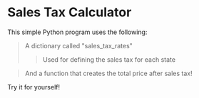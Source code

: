 # Sales Tax Calculator

This simple Python program uses the following:

> A dictionary called "sales_tax_rates"
> > Used for defining the sales tax for each state

> And a function that creates the total price after sales tax!

Try it for yourself!
